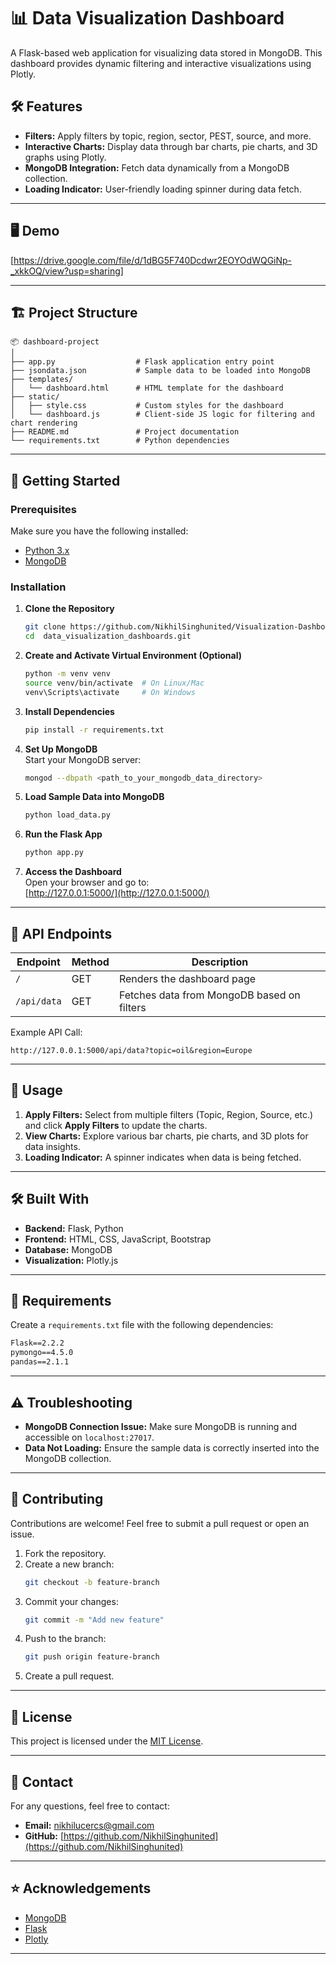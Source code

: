 # 📊 Data Visualization Dashboard

A Flask-based web application for visualizing data stored in MongoDB. This dashboard provides dynamic filtering and interactive visualizations using Plotly.

## 🛠️ Features

- **Filters:** Apply filters by topic, region, sector, PEST, source, and more.
- **Interactive Charts:** Display data through bar charts, pie charts, and 3D graphs using Plotly.
- **MongoDB Integration:** Fetch data dynamically from a MongoDB collection.
- **Loading Indicator:** User-friendly loading spinner during data fetch.
  
---

## 🖥️ Demo

[https://drive.google.com/file/d/1dBG5F740Dcdwr2EOYOdWQGiNp-_xkkOQ/view?usp=sharing]

---

## 🏗️ Project Structure

```
📦 dashboard-project
│
├── app.py                  # Flask application entry point
├── jsondata.json           # Sample data to be loaded into MongoDB
├── templates/
│   └── dashboard.html      # HTML template for the dashboard
├── static/
│   ├── style.css           # Custom styles for the dashboard
│   └── dashboard.js        # Client-side JS logic for filtering and chart rendering
├── README.md               # Project documentation
└── requirements.txt        # Python dependencies
```

---

## 🚀 Getting Started

### Prerequisites

Make sure you have the following installed:

- [Python 3.x](https://www.python.org/)
- [MongoDB](https://www.mongodb.com/try/download/community)

### Installation

1. **Clone the Repository**  
   ```bash
   git clone https://github.com/NikhilSinghunited/Visualization-Dashboard.git
   cd  data_visualization_dashboards.git
   ```

2. **Create and Activate Virtual Environment (Optional)**  
   ```bash
   python -m venv venv
   source venv/bin/activate  # On Linux/Mac
   venv\Scripts\activate     # On Windows
   ```

3. **Install Dependencies**  
   ```bash
   pip install -r requirements.txt
   ```

4. **Set Up MongoDB**  
   Start your MongoDB server:
   ```bash
   mongod --dbpath <path_to_your_mongodb_data_directory>
   ```

5. **Load Sample Data into MongoDB**  
   ```bash
   python load_data.py
   ```

6. **Run the Flask App**  
   ```bash
   python app.py
   ```

7. **Access the Dashboard**  
   Open your browser and go to:  
   [http://127.0.0.1:5000/](http://127.0.0.1:5000/)

---

## 🧰 API Endpoints

| **Endpoint**      | **Method** | **Description**                 |
|-------------------|------------|---------------------------------|
| `/`               | GET        | Renders the dashboard page      |
| `/api/data`       | GET        | Fetches data from MongoDB based on filters |

Example API Call:  
```http
http://127.0.0.1:5000/api/data?topic=oil&region=Europe
```

---

## 📄 Usage

1. **Apply Filters:** Select from multiple filters (Topic, Region, Source, etc.) and click **Apply Filters** to update the charts.
2. **View Charts:** Explore various bar charts, pie charts, and 3D plots for data insights.
3. **Loading Indicator:** A spinner indicates when data is being fetched.

---

## 🛠️ Built With

- **Backend:** Flask, Python
- **Frontend:** HTML, CSS, JavaScript, Bootstrap
- **Database:** MongoDB
- **Visualization:** Plotly.js

---

## 📂 Requirements

Create a `requirements.txt` file with the following dependencies:

```txt
Flask==2.2.2
pymongo==4.5.0
pandas==2.1.1
```

---

## ⚠️ Troubleshooting

- **MongoDB Connection Issue:** Make sure MongoDB is running and accessible on `localhost:27017`.
- **Data Not Loading:** Ensure the sample data is correctly inserted into the MongoDB collection.

---

## 🤝 Contributing

Contributions are welcome! Feel free to submit a pull request or open an issue.

1. Fork the repository.
2. Create a new branch:
   ```bash
   git checkout -b feature-branch
   ```
3. Commit your changes:
   ```bash
   git commit -m "Add new feature"
   ```
4. Push to the branch:
   ```bash
   git push origin feature-branch
   ```
5. Create a pull request.

---

## 📄 License

This project is licensed under the [MIT License](LICENSE).

---

## 💬 Contact

For any questions, feel free to contact:

- **Email:** [nikhilucercs@gmail.com](mailto:nikhilucercs@gmail.com)
- **GitHub:** [https://github.com/NikhilSinghunited](https://github.com/NikhilSinghunited)

---

## ⭐ Acknowledgements

- [MongoDB](https://www.mongodb.com/)
- [Flask](https://flask.palletsprojects.com/)
- [Plotly](https://plotly.com/)

---
